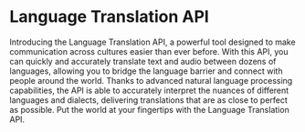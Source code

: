 
# Language Translation API

Introducing the Language Translation API, a powerful tool designed to make communication across cultures easier 
than ever before. With this API, you can quickly and accurately translate text and audio between dozens of 
languages, allowing you to bridge the language barrier and connect with people around the world. Thanks to 
advanced natural language processing capabilities, the API is able to accurately interpret the nuances of different 
languages and dialects, delivering translations that are as close to perfect as possible. Put the world at your 
fingertips with the Language Translation API.

